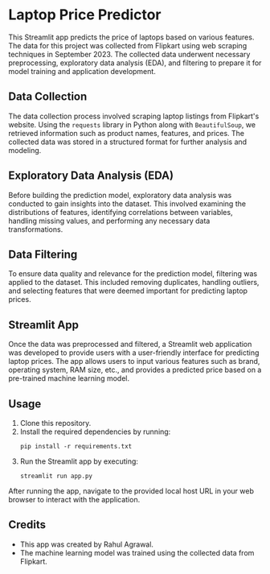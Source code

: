 # Laptop Price Predictor

This Streamlit app predicts the price of laptops based on various features. The data for this project was collected from Flipkart using web scraping techniques in September 2023. The collected data underwent necessary preprocessing, exploratory data analysis (EDA), and filtering to prepare it for model training and application development.

## Data Collection
The data collection process involved scraping laptop listings from Flipkart's website. Using the `requests` library in Python along with `BeautifulSoup`, we retrieved information such as product names, features, and prices. The collected data was stored in a structured format for further analysis and modeling.

## Exploratory Data Analysis (EDA)
Before building the prediction model, exploratory data analysis was conducted to gain insights into the dataset. This involved examining the distributions of features, identifying correlations between variables, handling missing values, and performing any necessary data transformations.

## Data Filtering
To ensure data quality and relevance for the prediction model, filtering was applied to the dataset. This included removing duplicates, handling outliers, and selecting features that were deemed important for predicting laptop prices.

## Streamlit App
Once the data was preprocessed and filtered, a Streamlit web application was developed to provide users with a user-friendly interface for predicting laptop prices. The app allows users to input various features such as brand, operating system, RAM size, etc., and provides a predicted price based on a pre-trained machine learning model.

## Usage
1. Clone this repository.
2. Install the required dependencies by running:
    ```
    pip install -r requirements.txt
    ```
3. Run the Streamlit app by executing:
    ```
    streamlit run app.py
    ```

After running the app, navigate to the provided local host URL in your web browser to interact with the application.

## Credits
- This app was created by Rahul Agrawal.
- The machine learning model was trained using the collected data from Flipkart.

